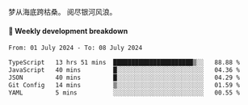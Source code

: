 梦从海底跨枯桑。
阅尽银河风浪。


#### 📝 Weekly development breakdown

<!--START_SECTION:waka-->

```txt
From: 01 July 2024 - To: 08 July 2024

TypeScript   13 hrs 51 mins  ██████████████████████▒░░   88.88 %
JavaScript   40 mins         █░░░░░░░░░░░░░░░░░░░░░░░░   04.36 %
JSON         40 mins         █░░░░░░░░░░░░░░░░░░░░░░░░   04.29 %
Git Config   14 mins         ▒░░░░░░░░░░░░░░░░░░░░░░░░   01.59 %
YAML         5 mins          ░░░░░░░░░░░░░░░░░░░░░░░░░   00.55 %
```

<!--END_SECTION:waka-->



